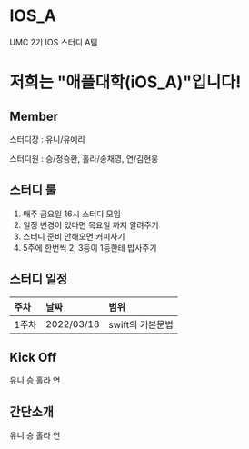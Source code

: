 # IOS_A
UMC 2기 IOS 스터디 A팀

# 저희는 "애플대학(iOS_A)"입니다!

## Member

스터디장 : 유니/유예리

스터디원 : 승/정승환, 홀라/송채영, 연/김현웅

## 스터디 룰

1. 매주 금요일 16시 스터디 모임
2. 일정 변경이 있다면 목요일 까지 알려주기
3. 스터디 준비 안해오면 커피사기
4. 5주에 한번씩 2, 3등이 1등한테 밥사주기

## 스터디 일정

주차|날짜|범위|
|:---|:---|:---|
|1주차|2022/03/18|swift의 기본문법| 


## Kick Off

유니
승
홀라
연

## 간단소개

유니
승
홀라
연
